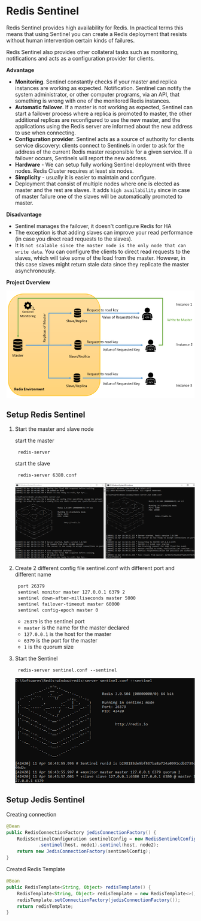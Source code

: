 # Redis Sentinel

Redis Sentinel provides high availability for Redis. In practical terms this means that using Sentinel you can create a Redis deployment that resists without human intervention certain kinds of failures.

Redis Sentinel also provides other collateral tasks such as monitoring, notifications and acts as a configuration provider for clients.



**Advantage**
- **Monitoring**. Sentinel constantly checks if your master and replica instances are working as expected.
Notification. Sentinel can notify the system administrator, or other computer programs, via an API, that something is wrong with one of the monitored Redis instances.
- **Automatic failover**. If a master is not working as expected, Sentinel can start a failover process where a replica is promoted to master, the other additional replicas are reconfigured to use the new master, and the applications using the Redis server are informed about the new address to use when connecting.
- **Configuration provider**. Sentinel acts as a source of authority for clients service discovery: clients connect to Sentinels in order to ask for the address of the current Redis master responsible for a given service. If a failover occurs, Sentinels will report the new address.
- **Hardware** - We can setup fully working Sentinel deployment with three nodes. Redis Cluster requires at least six nodes.
- **Simplicity** - usually it is easier to maintain and configure.
- Deployment that consist of multiple nodes where one is elected as master and the rest are slaves. It adds `high availability` since in case of master failure one of the slaves will be automatically promoted to master. 


**Disadvantage**

- Sentinel manages the failover, it doesn't configure Redis for HA
- The exception is that adding slaves can improve your read performance (in case you direct read requests to the slaves).
- It is `not scalable since the master node is the only node that can write data`. You can configure the clients to direct read requests to the slaves, which will take some of the load from the master. However, in this case slaves might return stale data since they replicate the master asynchronously.

**Project Overview**

![Sentinel Architecture](/img/sentinel_architecture.png)

## Setup Redis Sentinel

1. Start the master and slave node

    start the master

        redis-server

    start the slave

        redis-server 6380.conf

    ![Master Slave](/img/master_slave_server.png)

2. Create 2 different config file sentinel.conf with different port and different name

        port 26379
        sentinel monitor master 127.0.0.1 6379 2
        sentinel down-after-milliseconds master 5000
        sentinel failover-timeout master 60000
        sentinel config-epoch master 0

    - `26379` is the sentinel port
    - `master` is the name for the master declared
    - `127.0.0.1` is the host for the master
    - `6379` is the port for the master
    - `1` is the quorum size
3. Start the Sentinel

        redis-server sentinel.conf --sentinel

    ![Sentinel Start](/img/sentinel_cli.png)

## Setup Jedis Sentinel

Creating connection
```java
@Bean
public RedisConnectionFactory jedisConnectionFactory() {
    RedisSentinelConfiguration sentinelConfig = new RedisSentinelConfiguration().master("master")
            .sentinel(host, node1).sentinel(host, node2);
    return new JedisConnectionFactory(sentinelConfig);
}
```

Created Redis Template
```java
@Bean
public RedisTemplate<String, Object> redisTemplate() {
    RedisTemplate<String, Object> redisTemplate = new RedisTemplate<>();
    redisTemplate.setConnectionFactory(jedisConnectionFactory());
    return redisTemplate;
}
```

